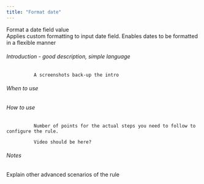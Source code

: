 ```yaml
---
title: "Format date"
---
```


Format a date field value	
Applies custom formatting to input date field. Enables dates to be formatted in a flexible manner		

###### Introduction - good description, simple language 

              A screenshots back-up the intro

###### When to use 


###### How to use

              Number of points for the actual steps you need to follow to configure the rule.
    
              Video should be here?   

###### Notes

Explain other advanced scenarios of the rule
